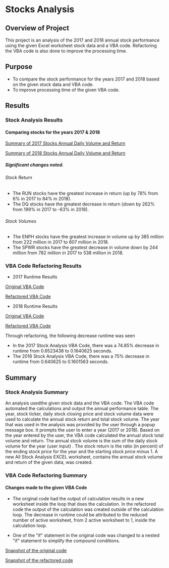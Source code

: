 # Stocks Analysis

## Overview of Project
This project is an analysis of the 2017 and 2018 annual stock performance using the given Excel worksheet stock data and a VBA code. Refactoring the VBA code is also done to improve the processing time. 
     
## Purpose
- To compare the stock performance for the years 2017 and 2018 based on the given stock data and VBA code. 
- To improve processing time of  the given VBA code.  

## Results
      
### Stock Analysis Results 

#### Comparing stocks for the years 2017  & 2018 

[Summary of 2017 Stocks Annual Daily Volume and Return](https://github.com/fmgribbon/stock-analysis/blob/main/Resources/AllStocks2017.png)

[Summary of 2018 Stocks Annual Daily Volume and Return](https://github.com/fmgribbon/stock-analysis/blob/main/Resources/AllStocks2018.png)

##### Significant changes noted.

######     Stock Return
- The RUN stocks have the greatest increase in return (up by 78% from 6% in 2017 to 84% in 2018). 
- The DQ stocks have the greatest decrease in return (down  by 262% from 199% in 2017 to -63% in 2018). 

######     Stock Volumes

- The ENPH stocks have the greatest increase in volume up by 385 million from 222 million in 2017 to 607 million in 2018.
- The SPWR stocks have the greatest decrease in volume down by 244 million from 782 million in 2017 to 538 million in 2018.

### VBA Code Refactoring Results
- 2017 Runtime Results

[Original VBA Code](https://github.com/fmgribbon/stock-analysis/blob/main/Resources/OriginalVBACode2017.PNG)

[Refactored VBA Code](https://github.com/fmgribbon/stock-analysis/blob/main/Resources/VBA_Challenge_2017.png)

- 2018 Runtime Results

[Original VBA Code](https://github.com/fmgribbon/stock-analysis/blob/main/Resources/OriginalVBACode2017.PNG)

[Refactored VBA Code](https://github.com/fmgribbon/stock-analysis/blob/main/Resources/VBA_Challenge_2018.png)

Through refactoring, the following decrease runtime was seen 

- In the 2017 Stock Analysis VBA Code, there was  a 74.85% decrease in runtime from 0.6523438 to 0.1640625 seconds.  
- The 2018 Stock Analysis VBA Code, there was a 75% decrease in runtime from 0.640625 to 0.1601563 seconds. 

## Summary

### Stock Analysis Summary
  
An analysis usedthe given stock data and the VBA code. The VBA code automated the calculations and output the annual performance table. 
The year, stock ticker, daily stock closing price and stock volume data were used to calculate the annual stock return and total stock volume. 
The year that was used in the analysis was provided by the user through a popup message box. 
It prompts the user to enter a year (2017 or 2018). Based on the year entered by the user, the VBA code calculated the annual stock total volume and return. The annual stock volume is the sum of the daily stock volume for the year (user input) . The stock return is the ratio (in percent) of the ending stock price for the year and the starting stock price minus 1. A new All Stock Analysis EXCEL worksheet, contains the annual stock volume and return of the given data, was created.   
  
### VBA Code Refactoring Summary
  
#### Changes made to the given VBA Code 

- The original code had the output of calculation results in a new worksheet inside the loop that does the calculation. 
  In the refactored code the output of the calculation was created outside of the calculation loop. 
  The decrease in runtime could be attributed to the reduced number of  active worksheet,  from 2 active worksheet to 1, inside the calculation loop. 

- One of the "if" statement in the original code was changed to a nested "if" statement to simplify the compound conditions.
   
      
 [Snapshot of the original code](https://github.com/fmgribbon/stock-analysis/blob/main/Resources/SnipitOriginalVBACode.txt)
 
 [Snapshot of the refactored code](https://github.com/fmgribbon/stock-analysis/blob/main/Resources/SnipitRefactoredVBACode.txt)
